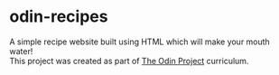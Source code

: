 # odin-recipes

A simple recipe website built using HTML which will make your mouth water!  
This project was created as part of [The Odin Project](https://www.theodinproject.com) curriculum.